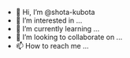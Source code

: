 - 👋 Hi, I’m @shota-kubota
- 👀 I’m interested in ...
- 🌱 I’m currently learning ...
- 💞️ I’m looking to collaborate on ...
- 📫 How to reach me ...

<!---
shota-kubota/shota-kubota is a ✨ special ✨ repository because its `README.md` (this file) appears on your GitHub profile.
You can click the Preview link to take a look at your changes.
--->

